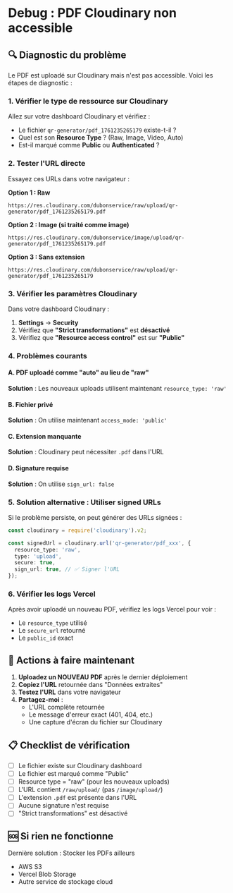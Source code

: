 # Debug : PDF Cloudinary non accessible

## 🔍 Diagnostic du problème

Le PDF est uploadé sur Cloudinary mais n'est pas accessible. Voici les étapes de diagnostic :

### 1. Vérifier le type de ressource sur Cloudinary

Allez sur votre dashboard Cloudinary et vérifiez :
- Le fichier `qr-generator/pdf_1761235265179` existe-t-il ?
- Quel est son **Resource Type** ? (Raw, Image, Video, Auto)
- Est-il marqué comme **Public** ou **Authenticated** ?

### 2. Tester l'URL directe

Essayez ces URLs dans votre navigateur :

**Option 1 : Raw**
```
https://res.cloudinary.com/dubonservice/raw/upload/qr-generator/pdf_1761235265179.pdf
```

**Option 2 : Image (si traité comme image)**
```
https://res.cloudinary.com/dubonservice/image/upload/qr-generator/pdf_1761235265179.pdf
```

**Option 3 : Sans extension**
```
https://res.cloudinary.com/dubonservice/raw/upload/qr-generator/pdf_1761235265179
```

### 3. Vérifier les paramètres Cloudinary

Dans votre dashboard Cloudinary :
1. **Settings** → **Security**
2. Vérifiez que **"Strict transformations"** est **désactivé**
3. Vérifiez que **"Resource access control"** est sur **"Public"**

### 4. Problèmes courants

#### A. PDF uploadé comme "auto" au lieu de "raw"
**Solution** : Les nouveaux uploads utilisent maintenant `resource_type: 'raw'`

#### B. Fichier privé
**Solution** : On utilise maintenant `access_mode: 'public'`

#### C. Extension manquante
**Solution** : Cloudinary peut nécessiter `.pdf` dans l'URL

#### D. Signature requise
**Solution** : On utilise `sign_url: false`

### 5. Solution alternative : Utiliser signed URLs

Si le problème persiste, on peut générer des URLs signées :

```typescript
const cloudinary = require('cloudinary').v2;

const signedUrl = cloudinary.url('qr-generator/pdf_xxx', {
  resource_type: 'raw',
  type: 'upload',
  secure: true,
  sign_url: true, // ✅ Signer l'URL
});
```

### 6. Vérifier les logs Vercel

Après avoir uploadé un nouveau PDF, vérifiez les logs Vercel pour voir :
- Le `resource_type` utilisé
- Le `secure_url` retourné
- Le `public_id` exact

## 🔧 Actions à faire maintenant

1. **Uploadez un NOUVEAU PDF** après le dernier déploiement
2. **Copiez l'URL** retournée dans "Données extraites"
3. **Testez l'URL** dans votre navigateur
4. **Partagez-moi** :
   - L'URL complète retournée
   - Le message d'erreur exact (401, 404, etc.)
   - Une capture d'écran du fichier sur Cloudinary

## 📋 Checklist de vérification

- [ ] Le fichier existe sur Cloudinary dashboard
- [ ] Le fichier est marqué comme "Public"
- [ ] Resource type = "raw" (pour les nouveaux uploads)
- [ ] L'URL contient `/raw/upload/` (pas `/image/upload/`)
- [ ] L'extension `.pdf` est présente dans l'URL
- [ ] Aucune signature n'est requise
- [ ] "Strict transformations" est désactivé

## 🆘 Si rien ne fonctionne

Dernière solution : Stocker les PDFs ailleurs
- AWS S3
- Vercel Blob Storage
- Autre service de stockage cloud











